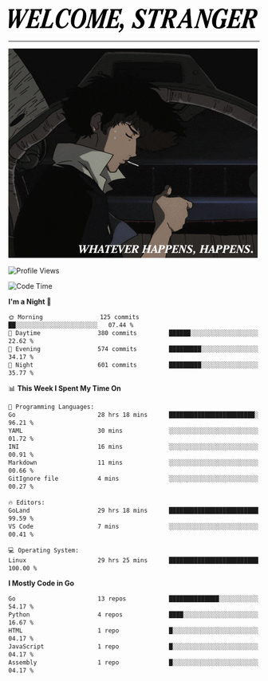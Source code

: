 <picture>
  <source media="(prefers-color-scheme: dark)" srcset="./headers/welcome_white.png">
  <img alt="WELCOME, STRANGER" src="./headers/welcome.png" width="500">
</picture>

<hr>

![Whatever happens, happens](./whatever_happens.gif)

![Profile Views](https://komarev.com/ghpvc/?username=darleet&color=blue)

<!--START_SECTION:waka-->
![Code Time](http://img.shields.io/badge/Code%20Time-77%20hrs%2029%20mins-blue)

**I'm a Night 🦉** 

```text
🌞 Morning                125 commits         ██░░░░░░░░░░░░░░░░░░░░░░░   07.44 % 
🌆 Daytime                380 commits         ██████░░░░░░░░░░░░░░░░░░░   22.62 % 
🌃 Evening                574 commits         █████████░░░░░░░░░░░░░░░░   34.17 % 
🌙 Night                  601 commits         █████████░░░░░░░░░░░░░░░░   35.77 % 
```


📊 **This Week I Spent My Time On** 

```text
💬 Programming Languages: 
Go                       28 hrs 18 mins      ████████████████████████░   96.21 % 
YAML                     30 mins             ░░░░░░░░░░░░░░░░░░░░░░░░░   01.72 % 
INI                      16 mins             ░░░░░░░░░░░░░░░░░░░░░░░░░   00.91 % 
Markdown                 11 mins             ░░░░░░░░░░░░░░░░░░░░░░░░░   00.66 % 
GitIgnore file           4 mins              ░░░░░░░░░░░░░░░░░░░░░░░░░   00.27 % 

🔥 Editors: 
GoLand                   29 hrs 18 mins      █████████████████████████   99.59 % 
VS Code                  7 mins              ░░░░░░░░░░░░░░░░░░░░░░░░░   00.41 % 

💻 Operating System: 
Linux                    29 hrs 25 mins      █████████████████████████   100.00 % 
```

**I Mostly Code in Go** 

```text
Go                       13 repos            ██████████████░░░░░░░░░░░   54.17 % 
Python                   4 repos             ████░░░░░░░░░░░░░░░░░░░░░   16.67 % 
HTML                     1 repo              █░░░░░░░░░░░░░░░░░░░░░░░░   04.17 % 
JavaScript               1 repo              █░░░░░░░░░░░░░░░░░░░░░░░░   04.17 % 
Assembly                 1 repo              █░░░░░░░░░░░░░░░░░░░░░░░░   04.17 % 
```




<!--END_SECTION:waka-->
